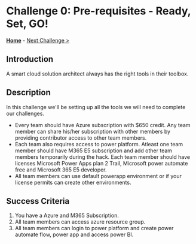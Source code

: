 # Challenge 0: Pre-requisites - Ready, Set, GO! 

**[Home](../README.md)** - [Next Challenge >](./01-SAP-Auto-Deployment.md)

## Introduction

A smart cloud solution architect always has the right tools in their toolbox. 

## Description

In this challenge we'll be setting up all the tools we will need to complete our challenges.

- Every team should have Azure subscription with $650 credit. Any team member can share his/her subscription with other members by providing contributor access to other team members.
- Each team also requires access to power platform. Atleast one team member should have M365 E5 subscription and add other team members temporarily during the hack. Each team member should have licenses Microsoft Power Apps plan 2 Trail, Microsoft power automate free and Microsoft 365 E5 developer.
- All team members can use default powerapp environment or if your license permits can create other environments. 
    
## Success Criteria

1. You have a Azure and M365 Subscription.
2. All team members can access azure resource group.
3. All team members can login to power platform and create power automate flow, power app and access power BI. 
